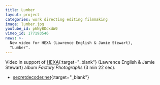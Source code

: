 ```yaml
---
title: Lumber
layout: project
categories: work directing editing filmmaking
image: lumber.jpg
youtube_id: p6NyBDdxdW0
vimeo_id: 177193546
news: >-
  New video for HEXA (Lawrence English & Jamie Stewart),
  "Lumber".
---
```


Video in support of [HEXA]{:target="_blank"} (Lawrence English & Jamie Stewart)
album _Factory Photographs_ (3 min 22 sec).

- [secretdecoder.net](http://www.secretdecoder.net/video/2016/11/09/video-premiere-hexa-lumber/){:target="_blank"}

[hexa]: https://lawrenceenglish.bandcamp.com/album/hexa-factory-photographs
